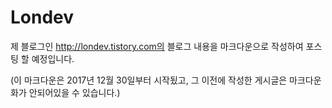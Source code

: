 ﻿# Londev
제 블로그인 http://londev.tistory.com의 블로그 내용을 마크다운으로 작성하여 포스팅 할 예정입니다.

(이 마크다운은 2017년 12월 30일부터 시작됬고, 그 이전에 작성한 게시글은 마크다운화가 안되어있을 수 있습니다.)
